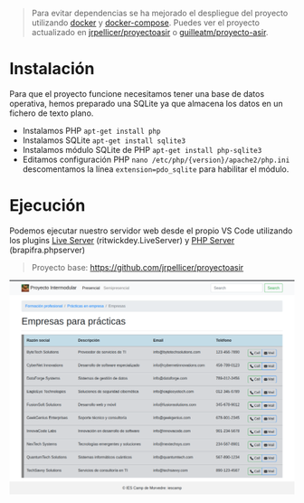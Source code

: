 > Para evitar dependencias se ha mejorado el despliegue del proyecto utilizando [docker](https://www.docker.com/) y [docker-compose](https://docs.docker.com/compose/). Puedes ver el proyecto actualizado en [jrpellicer/proyectoasir](https://github.com/jrpellicer/proyectoasir) o [guilleatm/proyecto-asir](https://github.com/guilleatm/proyecto-asir).

# Instalación
Para que el proyecto funcione necesitamos tener una base de datos operativa, hemos preparado una SQLite ya que almacena los datos en un fichero de texto plano.

* Instalamos PHP `apt-get install php`
* Instalamos SQLite `apt-get install sqlite3`
* Instalamos módulo SQLite de PHP `apt-get install php-sqlite3`
* Editamos configuración PHP `nano /etc/php/{version}/apache2/php.ini` descomentamos la línea `extension=pdo_sqlite` para habilitar el módulo.


# Ejecución
Podemos ejecutar nuestro servidor web desde el propio VS Code utilizando los plugins [Live Server](https://marketplace.visualstudio.com/items?itemName=ritwickdey.LiveServer) (ritwickdey.LiveServer) y [PHP Server](https://marketplace.visualstudio.com/items?itemName=brapifra.phpserver) (brapifra.phpserver)


> Proyecto base: https://github.com/jrpellicer/proyectoasir

![Screenshot](docs/assets/images/screenshot.png)
